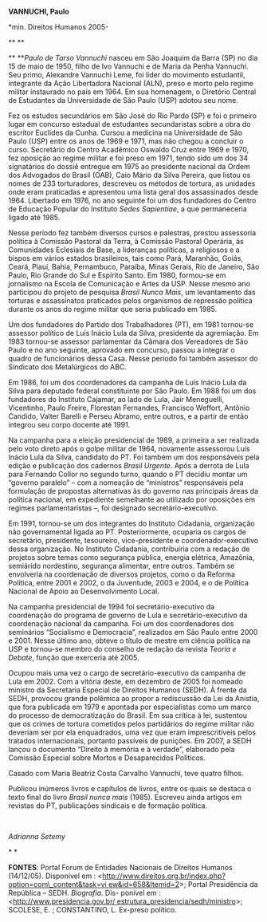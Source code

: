 **VANNUCHI, Paulo**

\*min. Direitos Humanos 2005-

** **

** ***Paulo de Tarso Vannuchi* nasceu em São Joaquim da Barra (SP) no
dia 15 de maio de 1950, filho de Ivo Vannuchi e de Maria da Penha
Vannuchi. Seu primo, Alexandre Vannuchi Leme, foi líder do movimento
estudantil, integrante da Ação Libertadora Nacional (ALN), preso e morto
pelo regime militar instaurado no país em 1964. Em sua homenagem, o
Diretório Central de Estudantes da Universidade de São Paulo (USP)
adotou seu nome.

Fez os estudos secundários em São José do Rio Pardo (SP) e foi o
primeiro lugar em concurso estadual de estudantes secundaristas sobre a
obra do escritor Euclides da Cunha. Cursou a medicina na Universidade de
São Paulo (USP) entre os anos de 1969 e 1971, mas não chegou a concluir
o curso. Secretário do Centro Acadêmico Oswaldo Cruz entre 1969 e 1970,
fez oposição ao regime militar e foi preso em 1971, tendo sido um dos 34
signatários do dossiê entregue em 1975 ao presidente nacional da Ordem
dos Advogados do Brasil (OAB), Caio Mário da Silva Pereira, que listou
os nomes de 233 torturadores, descreveu os métodos de tortura, as
unidades onde eram praticadas e apresentou uma lista geral dos
assassinados desde 1964. Libertado em 1976, no ano seguinte foi um dos
fundadores do Centro de Educação Popular do Instituto *Sedes
Sapientiae*, a que permaneceria ligado até 1985.

Nesse período fez também diversos cursos e palestras, prestou assessoria
política à Comissão Pastoral da Terra, à Comissão Pastoral Operária, às
Comunidades Eclesiais de Base, a lideranças políticas, a religiosos e a
bispos em vários estados brasileiros, tais como Pará, Maranhão, Goiás,
Ceará, Piauí, Bahia, Pernambuco, Paraíba, Minas Gerais, Rio de Janeiro,
São Paulo, Rio Grande do Sul e Espírito Santo. Em 1980, formou-se em
jornalismo na Escola de Comunicação e Artes da USP. Nesse mesmo ano
participou do projeto de pesquisa *Brasil Nunca Mais*, um levantamento
das torturas e assassinatos praticados pelos organismos de repressão
política durante os anos do regime militar que seria publicado em 1985.

Um dos fundadores do Partido dos Trabalhadores (PT), em 1981 tornou-se
assessor político de Luís Inácio Lula da Silva, presidente da
agremiação. Em 1983 tornou-se assessor parlamentar da Câmara dos
Vereadores de São Paulo e no ano seguinte, aprovado em concurso, passou
a integrar o quadro de funcionários dessa Casa. Nesse período foi também
assessor do Sindicato dos Metalúrgicos do ABC.

Em 1986, foi um dos coordenadores da campanha de Luís Inácio Lula da
Silva para deputado federal constituinte por São Paulo. Em 1988 foi um
dos fundadores do Instituto Cajamar, ao lado de Lula, Jair Meneguelli,
Vicentinho, Paulo Freire, Florestan Fernandes, Francisco Weffort,
Antônio Candido, Valter Barelli e Perseu Abramo, entre outros, e a
partir de então integrou seu corpo docente até 1991.

Na campanha para a eleição presidencial de 1989, a primeira a ser
realizada pelo voto direto após o golpe militar de 1964, novamente
assessorou Luís Inácio Lula da Silva, candidato do PT. Foi também um dos
responsáveis pela edição e publicação dos cadernos *Brasil Urgente*.
Após a derrota de Lula para Fernando Collor no segundo turno, quando o
PT decidiu montar um “governo paralelo” – com a nomeação de “ministros”
responsáveis pela formulação de propostas alternativas às do governo nas
principais áreas da política nacional, em expediente semelhante ao
utilizado por oposições em regimes parlamentaristas –, foi designado
secretário-executivo.

Em 1991, tornou-se um dos integrantes do Instituto Cidadania,
organização não governamental ligada ao PT. Posteriormente, ocuparia os
cargos de secretário, presidente, tesoureiro, vice-presidente e
coordenador-executivo dessa organização. No Instituto Cidadania,
contribuiria com a redação de projetos sobre temas como segurança
pública, energia elétrica, Amazônia, semiárido nordestino, segurança
alimentar, entre outros. Também se envolveria na coordenação de diversos
projetos, como o da Reforma Política, entre 2001 e 2002, o da Juventude,
2003 e 2004, e o de Política Nacional de Apoio ao Desenvolvimento Local.

Na campanha presidencial de 1994 foi secretário-executivo da coordenação
do programa de governo de Lula e secretário-executivo da coordenação
nacional da campanha. Foi um dos coordenadores dos seminários
“Socialismo e Democracia”, realizados em São Paulo entre 2000 e 2001.
Nesse último ano, obteve o título de mestre em ciência política na USP e
tornou-se membro do conselho de redação da revista *Teoria e Debate*,
função que exerceria até 2005.

Ocupou mais uma vez o cargo de secretário-executivo da campanha de Lula
em 2002. Com a vitória deste, em dezembro de 2005 foi nomeado ministro
da Secretaria Especial de Direitos Humanos (SEDH). À frente da SEDH,
provocou grande polêmica ao propor a rediscussão da Lei da Anistia, que
fora publicada em 1979 e apontada por especialistas como um marco do
processo de democratização do Brasil. Em sua crítica à lei, sustentou
que os crimes de tortura cometidos pelos partidários do regime militar
não deveriam ser por ela enquadrados, uma vez que eram imprescritíveis
pelos tratados internacionais, portanto passíveis de punições. Em 2007,
a SEDH lançou o documento “Direito à memória e à verdade”, elaborado
pela Comissão Especial sobre Mortos e Desaparecidos Políticos.

Casado com Maria Beatriz Costa Carvalho Vannuchi, teve quatro filhos.

Publicou inúmeros livros e capítulos de livros, entre os quais se
destaca o texto final do livro *Brasil nunca mais* (1985). Escreveu
ainda artigos em revistas do PT, publicações sindicais e de formação
política.

 

*Adrianna Setemy*

* *

**FONTES**: Portal Forum de Entidades Nacionais de Direitos Humanos
(14/12/05). Disponível em :
\<[http://www.direitos.org.br/index.php?option=com\_content&task=vi
ew&id=658&Itemid=2](http://www.direitos.org.br/index.php?option=com_content&task=vi%20ew&id=658&Itemid=2)\>;
Portal Presidência da República – SEDH. *Biografia*. Dis- ponível em :
\<[http://www.presidencia.gov.br/
estrutura\_presidencia/sedh/ministro](http://www.presidencia.gov.br/%20estrutura_presidencia/sedh/ministro)\>;
SCOLESE, E. ; CONSTANTINO, L. Ex-preso político.

 

 

 

 

 
